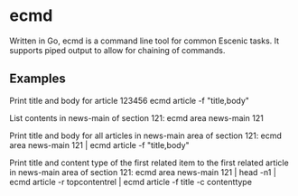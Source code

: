 # ecmd
Written in Go, ecmd is a command line tool for common Escenic tasks. It supports piped output to allow for chaining of commands.

## Examples
Print title and body for article 123456
	ecmd article -f "title,body"

List contents in news-main of section 121:
	ecmd area news-main 121

Print title and body for all articles in news-main area of section 121:
	ecmd area news-main 121 | ecmd article -f "title,body"

Print title and content type of the first related item to the first related article in news-main area of section 121:
	ecmd area news-main 121 | head -n1 | ecmd article -r topcontentrel | ecmd article -f title -c contenttype